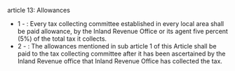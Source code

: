 article 13: Allowances

<ul>
			<li>1 - : Every tax collecting committee established in every local area shall be paid allowance, by the Inland Revenue Office or its agent five percent (5%) of the total tax it collects. <ul>
			</ul></li>			<li>2 - : The allowances mentioned in sub article 1 of this Article shall be paid to the tax collecting committee after it has been ascertained by the Inland Revenue office that Inland Revenue Office has collected the tax.<ul>
			</ul></li></ul>